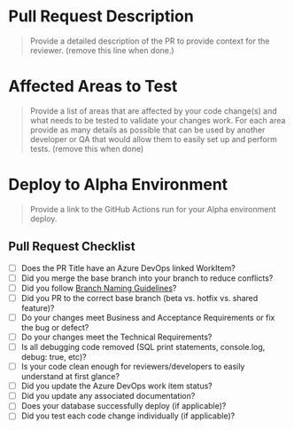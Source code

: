 # Pull Request Description

> Provide a detailed description of the PR to provide context for the reviewer. (remove this line when done.)

# Affected Areas to Test

> Provide a list of areas that are affected by your code change(s) and what needs to be tested to validate your changes work.  For each area provide as many details as possible that can be used by another developer or QA that would allow them to easily set up and perform tests. (remove this when done)

# Deploy to Alpha Environment

> Provide a link to the GitHub Actions run for your Alpha environment deploy.

## Pull Request Checklist

- [ ] Does the PR Title have an Azure DevOps linked WorkItem?
- [ ] Did you merge the base branch into your branch to reduce conflicts?
- [ ] Did you follow [Branch Naming Guidelines](https://github.com/transport4/documents/wiki/Branching-Conventions)?
- [ ] Did you PR to the correct base branch (beta vs. hotfix vs. shared feature)?
- [ ] Do your changes meet Business and Acceptance Requirements or fix the bug or defect?
- [ ] Do your changes meet the Technical Requirements?
- [ ] Is all debugging code removed (SQL print statements, console.log, debug: true, etc)?
- [ ] Is your code clean enough for reviewers/developers to easily understand at first glance?
- [ ] Did you update the Azure DevOps work item status?
- [ ] Did you update any associated documentation?
- [ ] Does your database successfully deploy (if applicable)?
- [ ] Did you test each code change individually (if applicable)?
